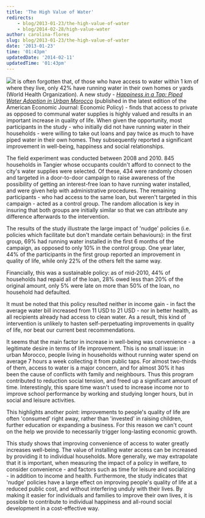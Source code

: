 ```yaml
---
title: 'The High Value of Water'
redirects:
    - blog/2013-01-23/the-high-value-of-water
    - blog/2014-02-28/high-value-water
author: carolina-flores
slug: blog/2013-01-23/the-high-value-of-water
date: '2013-01-23'
time: '01:43pm'
updatedDate: '2014-02-11'
updatedTime: '01:43pm'
---
```

![](/images/uploads/carolinaflores.jpg)It is often forgotten that, of those who have access to water within 1 km of where they live, only 42% have running water in their own homes or yards (World Health Organization). A new study - [<cite>Happiness in a Tap: Piped Water Adoption in Urban Morocco</cite>](http://www.nber.org/papers/w16933) (published in the latest edition of the American Economic Journal: Economic Policy) - finds that access to private as opposed to communal water supplies is highly valued and results in an important increase in quality of life. When given the opportunity, most participants in the study - who initially did not have running water in their households - were willing to take out loans and pay twice as much to have piped water in their own homes. They subsequently reported a significant improvement in well-being, happiness and social relationships.

The field experiment was conducted between 2008 and 2010\. 845 households in Tangier whose occupants couldn't afford to connect to the city's water supplies were selected. Of these, 434 were randomly chosen and targeted in a door-to-door campaign to raise awareness of the possibility of getting an interest-free loan to have running water installed, and were given help with administrative procedures. The remaining participants - who had access to the same loan, but weren't targeted in this campaign - acted as a control group. The random allocation is key in insuring that both groups are initially similar so that we can attribute any difference afterwards to the intervention.

The results of the study illustrate the large impact of 'nudge' policies (i.e. policies which facilitate but don't mandate certain behaviours): in the first group, 69% had running water installed in the first 6 months of the campaign, as opposed to only 10% in the control group. One year later, 44% of the participants in the first group reported an improvement in quality of life, while only 22% of the others felt the same way.

Financially, this was a sustainable policy: as of mid-2010, 44% of households had repaid all of the loan, 28% owed less than 20% of the original amount, only 5% were late on more than 50% of the loan, no household had defaulted.

It must be noted that this policy resulted neither in income gain - in fact the average water bill increased from 11 USD to 21 USD - nor in better health, as all recipients already had access to clean water. As a result, this kind of intervention is unlikely to hasten self-perpetuating improvements in quality of life, nor beat our current best recommendations.

It seems that the main factor in increase in well-being was convenience - a legitimate desire in terms of life improvement. This is no small issue: in urban Morocco, people living in households without running water spend on average 7 hours a week collecting it from public taps. For almost two-thirds of them, access to water is a major concern, and for almost 30% it has been the cause of conflicts with family and neighbours. Thus this program contributed to reduction social tension, and freed up a significant amount of time. Interestingly, this spare time wasn't used to increase income nor to improve school performance by working and studying longer hours, but in social and leisure activities.

This highlights another point: improvements to people's quality of life are often 'consumed' right away, rather than 'invested' in raising children, further education or expanding a business. For this reason we can't count on the help we provide to necessarily trigger long-lasting economic growth.

This study shows that improving convenience of access to water greatly increases well-being. The value of installing water access can be increased by providing it to individual households. More generally, we may extrapolate that it is important, when measuring the impact of a policy in welfare, to consider convenience - and factors such as time for leisure and socializing - in addition to income and health. Furthermore, the study indicates that 'nudge' policies have a large effect on improving people's quality of life at a reduced public cost, and without interfering unduly with their lives. By making it easier for individuals and families to improve their own lives, it is possible to contribute to individual happiness and all-round social development in a cost-effective way.